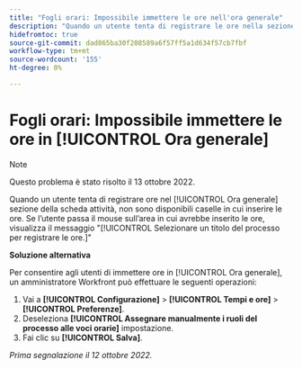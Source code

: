 ```yaml
---
title: "Fogli orari: Impossibile immettere le ore nell'ora generale"
description: "Quando un utente tenta di registrare le ore nella sezione relativa all'ora generale della scheda attività, non sono disponibili caselle in cui inserire le ore. Se l’utente passa il mouse sull’area in cui immetterebbe le ore, viene visualizzato il messaggio Selezionare un titolo del processo per registrare le ore."
hidefromtoc: true
source-git-commit: dad865ba30f208589a6f57ff5a1d634f57cb7fbf
workflow-type: tm+mt
source-wordcount: '155'
ht-degree: 0%

---
```



# Fogli orari: Impossibile immettere le ore in [!UICONTROL Ora generale]

>[!NOTE]
>
>Questo problema è stato risolto il 13 ottobre 2022.

Quando un utente tenta di registrare ore nel [!UICONTROL Ora generale] sezione della scheda attività, non sono disponibili caselle in cui inserire le ore. Se l’utente passa il mouse sull’area in cui avrebbe inserito le ore, visualizza il messaggio &quot;[!UICONTROL Selezionare un titolo del processo per registrare le ore.]&quot;

**Soluzione alternativa**

Per consentire agli utenti di immettere ore in [!UICONTROL Ora generale], un amministratore Workfront può effettuare le seguenti operazioni:

1. Vai a **[!UICONTROL Configurazione]** > **[!UICONTROL Tempi e ore]** > **[!UICONTROL Preferenze]**.
1. Deseleziona **[!UICONTROL Assegnare manualmente i ruoli del processo alle voci orarie]** impostazione.
1. Fai clic su **[!UICONTROL Salva]**.

_Prima segnalazione il 12 ottobre 2022._

